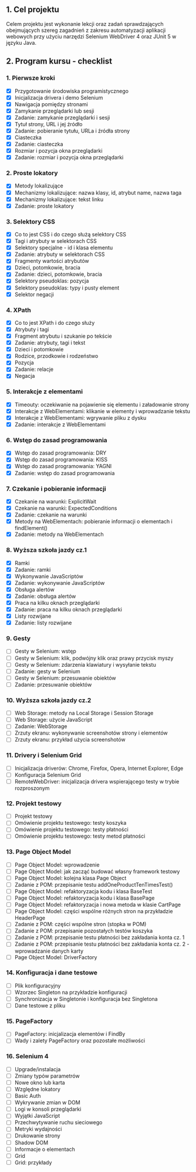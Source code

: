 ## 1.	Cel projektu
Celem projektu jest wykonanie lekcji oraz zadań sprawdzających obejmujących szereg zagadnień z zakresu automatyzacji 
aplikacji webowych przy użyciu narzędzi Selenium WebDriver 4 oraz JUnit 5 w języku Java.
## 2.	Program kursu - checklist
### 1. Pierwsze kroki
- [x] Przygotowanie środowiska programistycznego 
- [x] Inicjalizacja drivera i demo Selenium 
- [x] Nawigacja pomiędzy stronami 
- [x] Zamykanie przeglądarki lub sesji 
- [x] Zadanie: zamykanie przeglądarki i sesji 
- [x] Tytuł strony, URL i jej źródło
- [x] Zadanie: pobieranie tytułu, URLa i źródła strony
- [x] Ciasteczka
- [x] Zadanie: ciasteczka
- [x] Rozmiar i pozycja okna przeglądarki
- [x] Zadanie: rozmiar i pozycja okna przeglądarki
### 2. Proste lokatory
- [x] Metody lokalizujące
- [x] Mechanizmy lokalizujące: nazwa klasy, id, atrybut name, nazwa taga
- [x] Mechanizmy lokalizujące: tekst linku
- [x] Zadanie: proste lokatory
### 3. Selektory CSS
- [x] Co to jest CSS i do czego służą selektory CSS
- [x] Tagi i atrybuty w selektorach CSS
- [x] Selektory specjalne - id i klasa elementu
- [x] Zadanie: atrybuty w selektorach CSS
- [x] Fragmenty wartości atrybutów
- [x] Dzieci, potomkowie, bracia
- [x] Zadanie: dzieci, potomkowie, bracia
- [x] Selektory pseudoklas: pozycja
- [x] Selektory pseudoklas: typy i pusty element
- [x] Selektor negacji
### 4. XPath
- [x] Co to jest XPath i do czego służy
- [x] Atrybuty i tagi
- [x] Fragment atrybutu i szukanie po tekście
- [x] Zadanie: atrybuty, tagi i tekst
- [x] Dzieci i potomkowie
- [x] Rodzice, przodkowie i rodzeństwo
- [x] Pozycja
- [x] Zadanie: relacje
- [x] Negacja
### 5. Interakcje z elementami
- [x] Timeouty: oczekiwanie na pojawienie się elementu i załadowanie strony
- [x] Interakcje z WebElementami: klikanie w elementy i wprowadzanie tekstu
- [x] Interakcje z WebElementami: wgrywanie pliku z dysku
- [x] Zadanie: interakcje z WebElementami
### 6. Wstęp do zasad programowania
- [x] Wstęp do zasad programowania: DRY
- [x] Wstęp do zasad programowania: KISS
- [x] Wstęp do zasad programowania: YAGNI
- [x] Zadanie: wstęp do zasad programowania
### 7. Czekanie i pobieranie informacji
- [x] Czekanie na warunki: ExplicitWait
- [x] Czekanie na warunki: ExpectedConditions
- [x] Zadanie: czekanie na warunki
- [x] Metody na WebElementach: pobieranie informacji o elementach i findElement()
- [x] Zadanie: metody na WebElementach
### 8. Wyższa szkoła jazdy cz.1
- [x] Ramki
- [x] Zadanie: ramki
- [x] Wykonywanie JavaScriptów
- [x] Zadanie: wykonywanie JavaScriptów
- [x] Obsługa alertów
- [x] Zadanie: obsługa alertów
- [x] Praca na kilku oknach przeglądarki
- [x] Zadanie: praca na kilku oknach przeglądarki
- [x] Listy rozwijane
- [x] Zadanie: listy rozwijane
### 9. Gesty
- [ ] Gesty w Selenium: wstęp
- [ ] Gesty w Selenium: klik, podwójny klik oraz prawy przycisk myszy
- [ ] Gesty w Selenium: zdarzenia klawiatury i wysyłanie tekstu
- [ ] Zadanie: gesty w Selenium
- [ ] Gesty w Selenium: przesuwanie obiektów
- [ ] Zadanie: przesuwanie obiektów
### 10. Wyższa szkoła jazdy cz.2
- [ ] Web Storage: metody na Local Storage i Session Storage
- [ ] Web Storage: użycie JavaScript
- [ ] Zadanie: WebStorage
- [ ] Zrzuty ekranu: wykonywanie screenshotów strony i elementów
- [ ] Zrzuty ekranu: przykład użycia screenshotów
### 11. Drivery i Selenium Grid
- [ ] Inicjalizacja driverów: Chrome, Firefox, Opera, Internet Explorer, Edge
- [ ] Konfiguracja Selenium Grid
- [ ] RemoteWebDriver: inicjalizacja drivera wspierającego testy w trybie rozproszonym
### 12. Projekt testowy
- [ ] Projekt testowy
- [ ] Omówienie projektu testowego: testy koszyka
- [ ] Omówienie projektu testowego: testy płatności
- [ ] Omówienie projektu testowego: testy metod płatności
### 13. Page Object Model
- [ ] Page Object Model: wprowadzenie
- [ ] Page Object Model: jak zacząć budować własny framework testowy
- [ ] Page Object Model: kolejna klasa Page Object
- [ ] Zadanie z POM: przepisanie testu addOneProductTenTimesTest()
- [ ] Page Object Model: refaktoryzacja kodu i klasa BaseTest
- [ ] Page Object Model: refaktoryzacja kodu i klasa BasePage
- [ ] Page Object Model: refaktoryzacja i nowa metoda w klasie CartPage
- [ ] Page Object Model: części wspólne różnych stron na przykładzie HeaderPage
- [ ] Zadanie z POM: części wspólne stron (stopka w POM)
- [ ] Zadanie z POM: przepisanie pozostałych testów koszyka
- [ ] Zadanie z POM: przepisanie testu płatności bez zakładania konta cz. 1
- [ ] Zadanie z POM: przepisanie testu płatności bez zakładania konta cz. 2 - wprowadzanie danych karty
- [ ] Page Object Model: DriverFactory
### 14. Konfiguracja i dane testowe
- [ ] Plik konfiguracyjny
- [ ] Wzorzec Singleton na przykładzie konfiguracji
- [ ] Synchronizacja w Singletonie i konfiguracja bez Singletona
- [ ] Dane testowe z pliku
### 15. PageFactory
- [ ] PageFactory: inicjalizacja elementów i FindBy
- [ ] Wady i zalety PageFactory oraz pozostałe możliwości
### 16. Selenium 4
- [ ] Upgrade/instalacja
- [ ] Zmiany typów parametrów
- [ ] Nowe okno lub karta
- [ ] Względne lokatory
- [ ] Basic Auth
- [ ] Wykrywanie zmian w DOM
- [ ] Logi w konsoli przeglądarki
- [ ] Wyjątki JavaScript
- [ ] Przechwytywanie ruchu sieciowego
- [ ] Metryki wydajności
- [ ] Drukowanie strony
- [ ] Shadow DOM
- [ ] Informacje o elementach
- [ ] Grid
- [ ] Grid: przykłady
